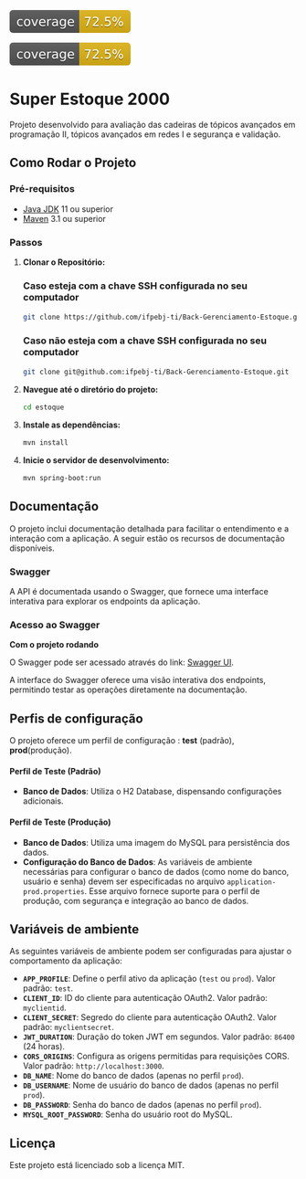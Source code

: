 ![Cobertura de Testes](.github/badges/coverage-badge.svg)

![Cobertura de Testes](.github/badges/coverage-badge.svg)

# Super Estoque 2000
Projeto desenvolvido para avaliação das cadeiras de tópicos avançados em programação II, tópicos avançados em redes I e segurança e validação.
## Como Rodar o Projeto

### Pré-requisitos

- [Java JDK](https://www.oracle.com/java/technologies/downloads/) 11 ou superior
- [Maven](https://maven.apache.org/download.cgi?.) 3.1 ou superior
### Passos

1. **Clonar o Repositório:**

   ### Caso esteja com a chave SSH configurada no seu computador
   ```bash
   git clone https://github.com/ifpebj-ti/Back-Gerenciamento-Estoque.git
   ````

   ### Caso não esteja com a chave SSH configurada no seu computador
    ```bash
    git clone git@github.com:ifpebj-ti/Back-Gerenciamento-Estoque.git
     ````
2. **Navegue até o diretório do projeto:**

    ```bash
    cd estoque

3. **Instale as dependências:**

    ```bash
    mvn install

4. **Inicie o servidor de desenvolvimento:**

    ```bash
   mvn spring-boot:run

## Documentação

  O projeto inclui documentação detalhada para facilitar o entendimento e a interação com a aplicação.
  A seguir estão os recursos de documentação disponíveis.

  ### Swagger

   A API é documentada usando o Swagger, que fornece uma interface interativa para explorar os endpoints 
  da aplicação.
  ### Acesso ao Swagger
  **Com o projeto rodando**
  
  O Swagger pode ser acessado através do link: [Swagger UI](http://localhost:8080/swagger-ui/index.html).
  
  A interface do Swagger oferece uma visão interativa dos endpoints, permitindo testar as operações
  diretamente na documentação.

## Perfis de configuração

  O projeto oferece um perfil de configuração : **test** (padrão), **prod**(produção).

  #### **Perfil de Teste (Padrão)**
  
  - **Banco de Dados**: Utiliza o H2 Database, dispensando configurações adicionais.

  #### **Perfil de Teste (Produção)**
  
  - **Banco de Dados**: Utiliza uma imagem do MySQL para persistência dos dados.
  - **Configuração do Banco de Dados**: As variáveis de ambiente necessárias para configurar o banco de dados (como nome do banco, usuário e senha) devem ser especificadas no arquivo `application-prod.properties`. Esse arquivo fornece suporte para o perfil de produção, com segurança e integração ao banco de dados.

## Variáveis de ambiente

  As seguintes variáveis de ambiente podem ser configuradas para ajustar o comportamento da aplicação:

  - **`APP_PROFILE`**: Define o perfil ativo da aplicação (`test` ou `prod`). Valor padrão: `test`.
  - **`CLIENT_ID`**: ID do cliente para autenticação OAuth2. Valor padrão: `myclientid`.
  - **`CLIENT_SECRET`**: Segredo do cliente para autenticação OAuth2. Valor padrão: `myclientsecret`.
  - **`JWT_DURATION`**: Duração do token JWT em segundos. Valor padrão: `86400` (24 horas).
  - **`CORS_ORIGINS`**: Configura as origens permitidas para requisições CORS. Valor padrão: `http://localhost:3000`.
  - **`DB_NAME`**: Nome do banco de dados (apenas no perfil `prod`).
  - **`DB_USERNAME`**: Nome de usuário do banco de dados (apenas no perfil `prod`).
  - **`DB_PASSWORD`**: Senha do banco de dados (apenas no perfil `prod`).
  - **`MYSQL_ROOT_PASSWORD`**: Senha do usuário root do MySQL.

## Licença
 Este projeto está licenciado sob a licença MIT.

